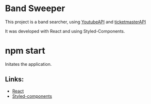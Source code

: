 ﻿# Band Sweeper

This project is a band searcher, using [YoutubeAPI](https://developers.google.com/youtube/v3) 
and [ticketmasterAPI](https://developer.ticketmaster.com/products-and-docs/apis/getting-started/)

It was developed with React and using Styled-Components.

# npm start
Initates the application.

## Links:
- [React](https://github.com/facebook/create-react-app)
- [Styled-components](https://github.com/styled-components)

